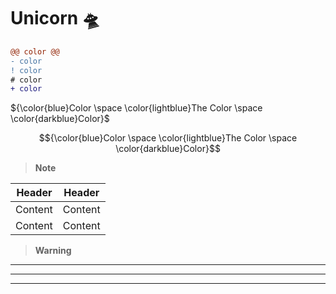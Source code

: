 #  Unicorn 🛸


```diff
@@ color @@
- color
! color
# color
+ color
```


${\color{blue}Color \space \color{lightblue}The Color \space 
\color{darkblue}Color}$

 
$${\color{blue}Color \space \color{lightblue}The Color \space 
\color{darkblue}Color}$$


>  __Note__
> 
>

 Header | Header	  
   -----|------	 
 Content|Content	
 Content|Content	 


>  __Warning__
>
> 



---
****
_______
